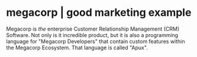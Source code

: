 # megacorp | good marketing example

Megacorp is *the* enterprise Customer Relationship Management (CRM) Software. Not only is it incredible product, but it is also a programming language for "Megacorp Developers" that contain custom features within the Megacorp Ecosystem. That language is called "Apux".
